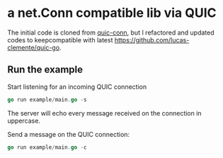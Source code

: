 # a net.Conn compatible lib via QUIC

The initial code is cloned from [quic-conn](https://github.com/marten-seemann/quic-conn), but I refactored and updated codes to keepcompatible with latest https://github.com/lucas-clemente/quic-go.


## Run the example

Start listening for an incoming QUIC connection
```go
go run example/main.go -s
```
The server will echo every message received on the connection in uppercase.

Send a message on the QUIC connection:
```go
go run example/main.go -c
```
